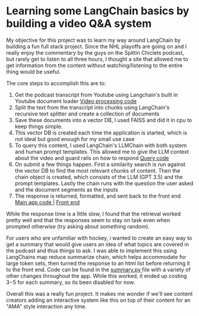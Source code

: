 # Learning some LangChain basics by building a video Q&A system

My objective for this project was to learn my way around LangChain by building a fun full stack project. Since the NHL playoffs are going on and I really enjoy the commentary by the guys on the Spittin Chiclets podcast, but rarely get to listen to all three hours, I thought a site that allowed me to get information from the content without watching/listening to the entire thing would be useful.

The core steps to accomplish this are to:
<ol>
 <li>Get the podcast transcript from Youtube using Langchain's built in Youtube document loader <a href='https://github.com/shibby576/chiclet/blob/main/data_processing.py'>Video processing code</a> </li>
 <li>Split the text from the transcript into chunks using LangChain's recursive text splitter and create a collection of documents</li>
 <li>Save these documents into a vector DB, I used FAISS and did it in cpu to keep things simple.</li>
 <li>This vector DB is created each time the application is started, which is not ideal but good enough for my small use case</li>
 <li>To query this content, I used LangChain's LLMChain with both system and human prompt templates. This allowed me to give the LLM context about the video and guard rails on how to respond <a href='https://github.com/shibby576/chiclet/blob/main/query.py'>Query code</a> </li>
 <li>On submit a few things happen. First a similarity search is run against the vector DB to find the most relevant chunks of content. Then the chain object is created, which consists of the LLM (GPT 3.5) and the prompt templates. Lastly the chain runs with the question the user asked and the document segments as the inputs</li>
 <li>The response is returned, formatted, and sent back to the front end <a href='https://github.com/shibby576/chiclet/blob/main/app.py'>Main app code </a>| <a href='https://github.com/shibby576/chiclet/blob/main/templates/index.html'>Front end</a></li>
</ol>

While the response time is a little slow, I found that the retrieval worked pretty well and that the responses seem to stay on task even when prompted otherwise (try asking about something random).

For users who are unfamiliar with hockey, i wanted to create an easy way to get a summary that would give users an idea of what topics are covered in the podcast and thus things to ask. I was able to implement this using LangChains map reduce summarize chain, which helps accommodate for large token sets, then turned the response to an html list before returning it to the front end. Code can be found in the <a href='https://github.com/shibby576/chiclet/blob/main/summary.py'>summary.py </a> file with a variety of other changes throughout the app. While this worked, it ended up costing $3-$5 for each summary, so its been disabled for now. 

Overall this was a really fun project. It makes me wonder if we'll see content creators adding an interactive system like this on top of their content for an "AMA" style interaction any time. 
